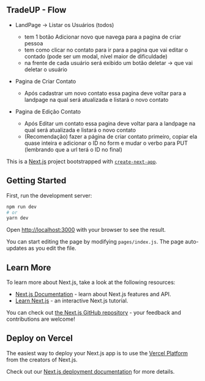 ## TradeUP - Flow

- LandPage -> Listar os Usuários (todos) 
  - tem 1 botão Adicionar novo que navega para a pagina de criar pessoa
  - tem como clicar no contato para ir para a pagina que vai editar o contado (pode ser um modal, nível maior de dificuldade)
  - na frente de cada usuário será exibido um botão deletar -> que vai deletar o usuário

- Pagina de Criar Contato
  - Após cadastrar um novo contato essa pagina deve voltar para a landpage na qual será atualizada e listará o novo contato

- Pagina de Edição Contato
  - Após Editar um contato essa pagina deve voltar para a landpage na qual será atualizada e listará o novo contato
  - (Recomendação) fazer a página de criar contato primeiro, copiar ela quase inteira e adicionar o ID no form e mudar o verbo para PUT (lembrando que a url terá o ID no final)



This is a [Next.js](https://nextjs.org/) project bootstrapped with [`create-next-app`](https://github.com/vercel/next.js/tree/canary/packages/create-next-app).

## Getting Started

First, run the development server:

```bash
npm run dev
# or
yarn dev
```

Open [http://localhost:3000](http://localhost:3000) with your browser to see the result.

You can start editing the page by modifying `pages/index.js`. The page auto-updates as you edit the file.

## Learn More

To learn more about Next.js, take a look at the following resources:

- [Next.js Documentation](https://nextjs.org/docs) - learn about Next.js features and API.
- [Learn Next.js](https://nextjs.org/learn) - an interactive Next.js tutorial.

You can check out [the Next.js GitHub repository](https://github.com/vercel/next.js/) - your feedback and contributions are welcome!

## Deploy on Vercel

The easiest way to deploy your Next.js app is to use the [Vercel Platform](https://vercel.com/import?utm_medium=default-template&filter=next.js&utm_source=create-next-app&utm_campaign=create-next-app-readme) from the creators of Next.js.

Check out our [Next.js deployment documentation](https://nextjs.org/docs/deployment) for more details.
